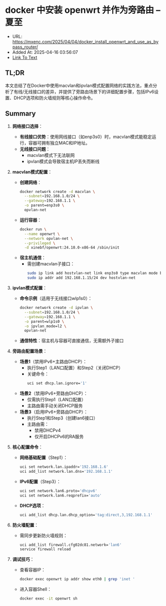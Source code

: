 # docker 中安装 openwrt 并作为旁路由 – 夏至
- URL: https://mxenc.com/2025/04/04/docker_install_openwrt_and_use_as_bypass_router/
- Added At: 2025-04-16 03:56:07
- [Link To Text](2025-04-16-docker-中安装-openwrt-并作为旁路由-–-夏至_raw.md)

## TL;DR
本文总结了在Docker中使用macvlan和ipvlan模式配置网络的实践方法，重点分析了有线/无线接口的差异，并提供了旁路由场景下的详细配置步骤，包括IPv6设置、DHCP选项和防火墙规则等核心操作命令。

## Summary
1. **网络接口选择**：
   - **有线接口优势**：使用网线接口（如enp3s0）时，macvlan模式能稳定运行，容器可拥有独立MAC和IP地址。
   - **无线接口问题**：
     - macvlan模式下无法联网
     - ipvlan模式会导致宿主机IP丢失而断线

2. **macvlan模式配置**：
   - **创建网络**：
     ```bash
     docker network create -d macvlan \
       --subnet=192.168.1.0/24 \
       --gateway=192.168.1.1 \
       -o parent=enp3s0 \
       opvlan-net
     ```
   - **运行容器**：
     ```bash
     docker run \
       --name openwrt \
       --network opvlan-net \
       --privileged \
       -d xinebf/openwrt:24.10.0-x86-64 /sbin/init
     ```
   - **宿主机通信**：
     - 需创建macvlan子接口：
       ```bash
       sudo ip link add hostvlan-net link enp3s0 type macvlan mode bridge
       sudo ip addr add 192.168.1.15/24 dev hostvlan-net
       ```

3. **ipvlan模式配置**：
   - **命令示例**（适用于无线接口wlp1s0）：
     ```bash
     docker network create -d ipvlan \
       --subnet=192.168.1.0/24 \
       --gateway=192.168.1.1 \
       -o parent=wlp1s0 \
       -o ipvlan_mode=l2 \
       opvlan-net
     ```
   - **通信特性**：宿主机与容器可直接通信，无需额外子接口

4. **旁路由配置场景**：
   - **场景1**（禁用IPv6+主路由DHCP）：
     - 执行Step1（LAN口配置）和Step2（关闭DHCP）
     - 关键命令：
       ```bash
       uci set dhcp.lan.ignore='1'
       ```
   - **场景2**（禁用IPv6+旁路由DHCP）：
     - 仅需执行Step1（LAN口配置）
     - 主路由需手动关闭DHCP服务
   - **场景3**（启用IPv6+旁路由DHCP）：
     - 执行Step1和Step3（创建lan6接口）
     - 主路由需：
       - 禁用DHCPv4
       - 仅开启DHCPv6的RA服务

5. **核心配置命令**：
   - **网络基础配置**（Step1）：
     ```bash
     uci set network.lan.ipaddr='192.168.1.6'
     uci add_list network.lan.dns='192.168.1.1'
     ```
   - **IPv6配置**（Step3）：
     ```bash
     uci set network.lan6.proto='dhcpv6'
     uci set network.lan6.reqprefix='auto'
     ```
   - **DHCP选项**：
     ```bash
     uci add_list dhcp.lan.dhcp_option='tag:direct,3,192.168.1.1'
     ```

6. **防火墙配置**：
   - 需同步更新防火墙规则：
     ```bash
     uci add_list firewall.cfg02dc81.network='lan6'
     service firewall reload
     ```

7. **调试技巧**：
   - 查看容器IP：
     ```bash
     docker exec openwrt ip addr show eth0 | grep 'inet '
     ```
   - 进入容器Shell：
     ```bash
     docker exec -it openwrt sh
     ```
